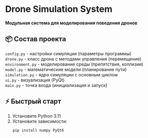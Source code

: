 # Drone Simulation System

**Модульная система для моделирования поведения дронов**

## 📦 Состав проекта
`config.py` - настройки симуляции (параметры программы)  
`drone.py` - класс дрона с методами управления (перемещение)  
`environment.py` - моделирование среды (препятствия, коллизии)  
`model.py` - математические модели (планирование пути)  
`simulation.py` - ядро симуляции с основным циклом  
`ui.py` - визуализация (PyQt)  
`main.py` - точка входа (инициализация и запуск)  

## ⚡ Быстрый старт
1. Установите Python 3.11  
2. Установите зависимости:  
   ```bash
   pip install numpy PyQt6
